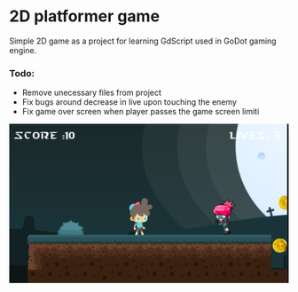 # 2D platformer game #

Simple 2D game as a project for learning GdScript used in GoDot gaming engine.

### Todo: ###
* Remove unecessary files from project
* Fix bugs around decrease in live upon touching the enemy
* Fix game over screen when player passes the game screen limiti

![Alt text](/Game-screenshot.png?raw=true "Game screenshot")

